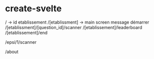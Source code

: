 # create-svelte

/ -> id etablissement
/[etablissment] -> main screen message démarrer
/[etablissment]/[question_id]/scanner
/[etablissement]/leaderboard
/[etablissement]/end

/epsi/1/scanner

/about
